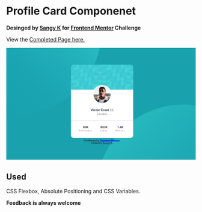 # Profile Card Componenet
**Desinged by [Sangy K](https://github.com/sansk) for [Frontend Mentor](https://www.frontendmentor.io) Challenge**

View the [Completed Page here.](https://profile-card-component-frontendmentor-seven.vercel.app/)

![Completed Design preview for the Profile card component coding challenge](./design/completed_preview.png)

## Used

CSS Flexbox, Absolute Positioning and CSS Variables.


**Feedback is always welcome**
